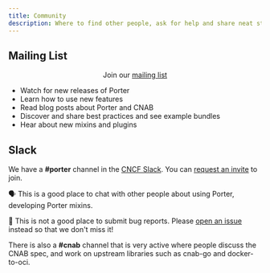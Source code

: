 ```yaml
---
title: Community
description: Where to find other people, ask for help and share neat stuff with the Porter community
---
```


## Mailing List

<p align="center">Join our <a href="https://groups.io/g/porter">mailing list</a></p>

* Watch for new releases of Porter
* Learn how to use new features
* Read blog posts about Porter and CNAB
* Discover and share best practices and see example bundles
* Hear about new mixins and plugins

## Slack

We have a **#porter** channel in the [CNCF Slack][slack]. You can [request an
invite][invite] to join.

🗣 This is a good place to chat with other people about using Porter, developing
Porter mixins.

🐞 This is not a good place to submit bug reports. Please [open an issue][issue]
instead so that we don't miss it!

There is also a **#cnab** channel that is very active where people discuss the CNAB
spec, and work on upstream libraries such as cnab-go and docker-to-oci.

[slack]: https://cloud-native.slack.com/
[invite]: https://slack.cncf.io/
[issue]: https://github.com/getporter/porter/issues/new
